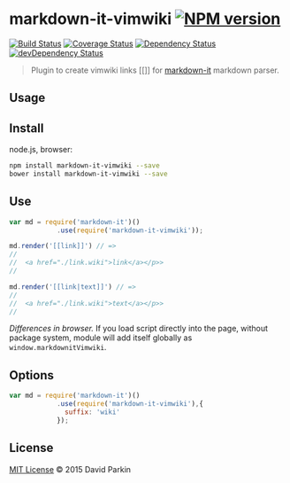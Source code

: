 # markdown-it-vimwiki [![NPM version][npm-image]][npm-url]
[![Build Status][travis-image]][travis-url] [![Coverage Status][coveralls-image]][coveralls-url] [![Dependency Status][depstat-image]][depstat-url] [![devDependency Status][devdepstat-image]][devdepstat-url]

> Plugin to create vimwiki links [[]] for [markdown-it](https://github.com/markdown-it/markdown-it) markdown parser.




## Usage

## Install

node.js, browser:

```bash
npm install markdown-it-vimwiki --save
bower install markdown-it-vimwiki --save
```

## Use

```js
var md = require('markdown-it')()
            .use(require('markdown-it-vimwiki'));

md.render('[[link]]') // =>
// 
//  <a href="./link.wiki">link</a></p>>
//

md.render('[[link|text]]') // =>
// 
//  <a href="./link.wiki">text</a></p>>
// 
```


_Differences in browser._ If you load script directly into the page, without
package system, module will add itself globally as `window.markdownitVimwiki`.

## Options

```js
var md = require('markdown-it')()
            .use(require('markdown-it-vimwiki'),{
              suffix: 'wiki'
            });

```


## License

[MIT License](https://github.com/DavidParkin/markdown-it-vimwiki/blob/master/LICENSE) © 2015 David Parkin

[npm-url]: https://npmjs.org/package/markdown-it-vimwiki
[npm-image]: https://img.shields.io/npm/v/markdown-it-vimwiki.svg

[travis-url]: http://travis-ci.org/mcecot/markdown-it-vimwiki
[travis-image]: https://secure.travis-ci.org/mcecot/markdown-it-vimwiki.svg?branch=master

[coveralls-url]: https://coveralls.io/r/mcecot/markdown-it-vimwiki
[coveralls-image]: https://img.shields.io/coveralls/mcecot/markdown-it-vimwiki.svg

[depstat-url]: https://david-dm.org/mcecot/markdown-it-vimwiki
[depstat-image]: https://david-dm.org/mcecot/markdown-it-vimwiki.svg

[devdepstat-url]: https://david-dm.org/mcecot/markdown-it-vimwiki#info=devDependencies
[devdepstat-image]: https://david-dm.org/mcecot/markdown-it-vimwiki/dev-status.svg

